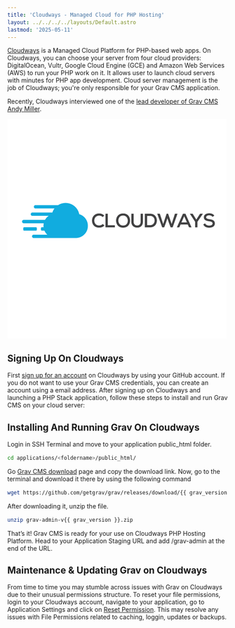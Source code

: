 ```yaml
---
title: 'Cloudways - Managed Cloud for PHP Hosting'
layout: ../../../../layouts/Default.astro
lastmod: '2025-05-11'
---
```

[Cloudways](http://www.cloudways.com) is a Managed Cloud Platform for PHP-based web apps. On Cloudways, you can choose your server from four cloud providers: DigitalOcean, Vultr, Google Cloud Engine (GCE) and Amazon Web Services (AWS) to run your PHP work on it. It allows user to launch cloud servers with minutes for PHP app development. Cloud server management is the job of Cloudways; you're only responsible for your Grav CMS application. 

Recently, Cloudways interviewed one of the [lead developer of Grav CMS Andy Miller](https://www.cloudways.com/blog/interview-andy-miller/).

![Cloudways](cw-logo.png)

## Signing Up On Cloudways

First [sign up for an account](https://platform.cloudways.com/signup) on Cloudways by using your GitHub account. If you do not want to use your Grav CMS credentials, you can create an account using a email address. After signing up on Cloudways and launching a PHP Stack application, follow these steps to install and run Grav CMS on your cloud server: 

## Installing And Running Grav On Cloudways

Login in SSH Terminal and move to your application public_html folder.


```bash
cd applications/<foldername>/public_html/
```

Go [Grav CMS download](https://getgrav.org/downloads) page and copy the download link. Now, go to the terminal and download it there by using the following command

```bash
wget https://github.com/getgrav/grav/releases/download/{{ grav_version }}/grav-admin-v{{ grav_version }}.zip
```

After downloading it, unzip the file.

```bash
unzip grav-admin-v{{ grav_version }}.zip
```

That’s it! Grav CMS is ready for your use on Cloudways PHP Hosting Platform. Head to your Application Staging URL and add /grav-admin at the end of the URL.

## Maintenance & Updating Grav on Cloudways

From time to time you may stumble across issues with Grav on Cloudways due to their unusual permissions structure. To reset your file permissions, login to your Cloudways account, navigate to your application, go to Application Settings and click on [Reset Permission](https://support.cloudways.com/using-the-reset-permissions-button-to-solve-permissions-denied-issues/). This may resolve any issues with File Permissions related to caching, loggin, updates or backups.

